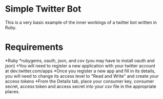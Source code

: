 Simple Twitter Bot
==================

This is a very basic example of the inner workings of a twitter bot written in
Ruby.


Requirements
============

*Ruby
*rubygems, oauth, json, and csv (you may have to install oauth and json)
*You will need to register a new application with your twitter account at
dev.twitter.com/apps
*Once you register a new app and fill in its details, you will need to change
its access level to "Read and Write" and create your access tokens
*From the Details tab, place your consumer key, consumer secret, access token
and access secret into your csv file in the appropriate places.
